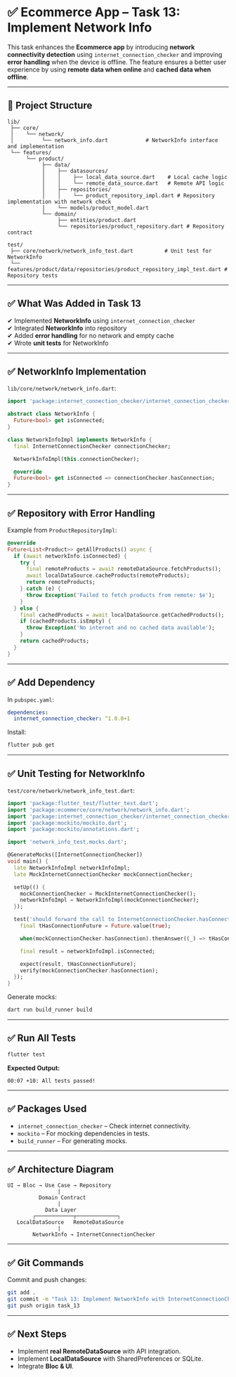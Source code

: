 # ✅ Ecommerce App – Task 13: Implement Network Info

This task enhances the **Ecommerce app** by introducing **network connectivity detection** using `internet_connection_checker` and improving **error handling** when the device is offline. The feature ensures a better user experience by using **remote data when online** and **cached data when offline**.

---

## 📂 **Project Structure**
```
lib/
 ├── core/
 │    └── network/
 │         └── network_info.dart            # NetworkInfo interface and implementation
 └── features/
      └── product/
           ├── data/
           │    ├── datasources/
           │    │    ├── local_data_source.dart    # Local cache logic
           │    │    └── remote_data_source.dart   # Remote API logic
           │    ├── repositories/
           │    │    └── product_repository_impl.dart # Repository implementation with network check
           │    └── models/product_model.dart
           └── domain/
                ├── entities/product.dart
                └── repositories/product_repository.dart # Repository contract

test/
 ├── core/network/network_info_test.dart          # Unit test for NetworkInfo
 └── features/product/data/repositories/product_repository_impl_test.dart # Repository tests
```

---

## ✅ **What Was Added in Task 13**
✔ Implemented **NetworkInfo** using `internet_connection_checker`  
✔ Integrated **NetworkInfo** into repository  
✔ Added **error handling** for no network and empty cache  
✔ Wrote **unit tests** for NetworkInfo  

---

## ✅ **NetworkInfo Implementation**
`lib/core/network/network_info.dart`:
```dart
import 'package:internet_connection_checker/internet_connection_checker.dart';

abstract class NetworkInfo {
  Future<bool> get isConnected;
}

class NetworkInfoImpl implements NetworkInfo {
  final InternetConnectionChecker connectionChecker;

  NetworkInfoImpl(this.connectionChecker);

  @override
  Future<bool> get isConnected => connectionChecker.hasConnection;
}
```

---

## ✅ **Repository with Error Handling**
Example from `ProductRepositoryImpl`:
```dart
@override
Future<List<Product>> getAllProducts() async {
  if (await networkInfo.isConnected) {
    try {
      final remoteProducts = await remoteDataSource.fetchProducts();
      await localDataSource.cacheProducts(remoteProducts);
      return remoteProducts;
    } catch (e) {
      throw Exception('Failed to fetch products from remote: $e');
    }
  } else {
    final cachedProducts = await localDataSource.getCachedProducts();
    if (cachedProducts.isEmpty) {
      throw Exception('No internet and no cached data available');
    }
    return cachedProducts;
  }
}
```

---

## ✅ **Add Dependency**
In `pubspec.yaml`:
```yaml
dependencies:
  internet_connection_checker: ^1.0.0+1
```

Install:
```bash
flutter pub get
```

---

## ✅ **Unit Testing for NetworkInfo**
`test/core/network/network_info_test.dart`:
```dart
import 'package:flutter_test/flutter_test.dart';
import 'package:ecommerce/core/network/network_info.dart';
import 'package:internet_connection_checker/internet_connection_checker.dart';
import 'package:mockito/mockito.dart';
import 'package:mockito/annotations.dart';

import 'network_info_test.mocks.dart';

@GenerateMocks([InternetConnectionChecker])
void main() {
  late NetworkInfoImpl networkInfoImpl;
  late MockInternetConnectionChecker mockConnectionChecker;

  setUp(() {
    mockConnectionChecker = MockInternetConnectionChecker();
    networkInfoImpl = NetworkInfoImpl(mockConnectionChecker);
  });

  test('should forward the call to InternetConnectionChecker.hasConnection', () async {
    final tHasConnectionFuture = Future.value(true);

    when(mockConnectionChecker.hasConnection).thenAnswer((_) => tHasConnectionFuture);

    final result = networkInfoImpl.isConnected;

    expect(result, tHasConnectionFuture);
    verify(mockConnectionChecker.hasConnection);
  });
}
```

Generate mocks:
```bash
dart run build_runner build
```

---

## ✅ **Run All Tests**
```bash
flutter test
```

**Expected Output:**
```
00:07 +10: All tests passed!
```

---

## ✅ **Packages Used**
- `internet_connection_checker` – Check internet connectivity.
- `mockito` – For mocking dependencies in tests.
- `build_runner` – For generating mocks.

---

## ✅ **Architecture Diagram**
```
UI → Bloc → Use Case → Repository
                |
          Domain Contract
                |
            Data Layer
        ┌────────────┬─────────────┐
   LocalDataSource   RemoteDataSource
                |
        NetworkInfo → InternetConnectionChecker
```

---

## ✅ **Git Commands**
Commit and push changes:
```bash
git add .
git commit -m "Task 13: Implement NetworkInfo with InternetConnectionChecker and error handling"
git push origin task_13
```

---

## ✅ **Next Steps**
- Implement **real RemoteDataSource** with API integration.
- Implement **LocalDataSource** with SharedPreferences or SQLite.
- Integrate **Bloc & UI**.


